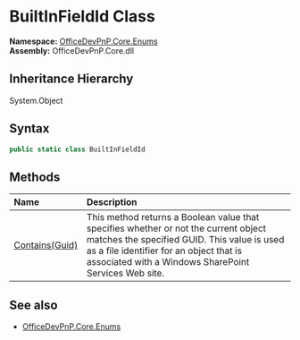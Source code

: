 # BuiltInFieldId Class
  

**Namespace:** [OfficeDevPnP.Core.Enums](OfficeDevPnP.Core.Enums.md)  
**Assembly:** OfficeDevPnP.Core.dll  
## Inheritance Hierarchy
System.Object  
## Syntax
```C#
public static class BuiltInFieldId
```
## Methods
|**Name**|**Description**|
|:-----|:-----|
| [Contains(Guid)](OfficeDevPnP.Core.Enums.BuiltInFieldId.bd1aa7bd.md) | This method returns a Boolean value that specifies whether or not the current object matches the specified GUID. This value is used as a file identifier for an object that is associated with a Windows SharePoint Services Web site.
## See also
- [OfficeDevPnP.Core.Enums](OfficeDevPnP.Core.Enums.md)

